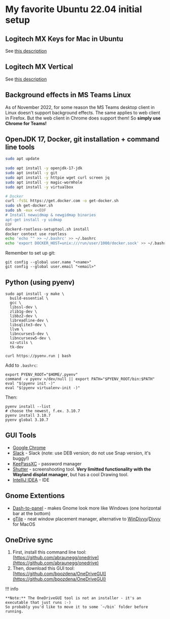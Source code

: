 # My favorite Ubuntu 22.04 initial setup

## Logitech MX Keys for Mac in Ubuntu
See [this description](ubuntu-logitech-mx-keys.md)

## Logitech MX Vertical
See [this description](ubuntu-logitech-mx-vertical.md)
  
## Background effects in MS Teams Linux

As of November 2022, for some reason the MS Teams desktop client in Linux
doesn't support background effects. The same applies to web client in Firefox.
But the web client in Chrome does support them! So **simply use Chrome for Teams!**

## OpenJDK 17, Docker, git installation + command line tools
```bash
sudo apt update
  
sudo apt install -y openjdk-17-jdk
sudo apt install -y git
sudo apt install -y httpie wget curl screen jq
sudo apt install -y magic-wormhole
sudo apt install -y virtualbox

# Docker
curl -fsSL https://get.docker.com -o get-docker.sh
sudo sh get-docker.sh
sudo sh -eux <<EOF
# Install newuidmap & newgidmap binaries
apt-get install -y uidmap
EOF
dockerd-rootless-setuptool.sh install
docker context use rootless
echo 'echo "" >> ~/.bashrc' >> ~/.bashrc
echo 'export DOCKER_HOST=unix:///run/user/1000/docker.sock' >> ~/.bashrc
```

Remember to set up git:
```shell
git config --global user.name "<name>"
git config --global user.email "<email>"
```

## Python (using pyenv)
```shell
sudo apt install -y make \
  build-essential \
  gcc \
  libssl-dev \
  zlib1g-dev \
  libbz2-dev \
  libreadline-dev \
  libsqlite3-dev \
  llvm \
  libncurses5-dev \
  libncursesw5-dev \
  xz-utils \
  tk-dev
  
curl https://pyenv.run | bash
```

Add to `.bashrc`:
```shell
export PYENV_ROOT="$HOME/.pyenv"
command -v pyenv >/dev/null || export PATH="$PYENV_ROOT/bin:$PATH"
eval "$(pyenv init -)"
eval "$(pyenv virtualenv-init -)"
```

Then:
```shell
pyenv install --list
# choose the newest, f.ex. 3.10.7
pyenv install 3.10.7
pyenv global 3.10.7
```
  
## GUI Tools

* [Google Chrome](https://www.google.pl/chrome)
* [Slack](https://slack.com/downloads/linux) - Slack (note: use DEB version; do not use Snap version, it's buggy!)
* [KeePassXC](https://keepassxc.org/download/#linux) - password manager
* [Shutter](https://shutter-project.org/downloads/third-party-packages/) - screenshooting tool. **Very limitted functionality with the Wayland displat manager**, but has a cool Drawing tool.
* [IntelliJ IDEA](https://www.jetbrains.com/idea/download/#section=linux) - IDE


## Gnome Extentions

* [Dash-to-panel](https://extensions.gnome.org/extension/1160/dash-to-panel/) - makes Gnome look more like Windows (one horizontal bar at the bottom)
* [gTile](https://extensions.gnome.org/extension/28/gtile/) - neat window placement manager, alternative to [WinDivvy](https://mizage.com/windivvy/)/[Divvy](https://mizage.com/divvy/) for MacOS

## OneDrive sync

1. First, install this command line tool: [https://github.com/abraunegg/onedrive](https://github.com/abraunegg/onedrive)
2. Then, download this GUI tool: [https://github.com/bpozdena/OneDriveGUI](https://github.com/bpozdena/OneDriveGUI)

!!! info

    **Note:** The OneDriveGUI tool is not an installer - it's an executable that just runs :-)
    So probably you'd like to move it to some `~/bin` folder before running.

